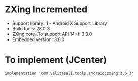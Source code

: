 # ZXing Incremented
* Support library: 1 - Android X Support Library
* Build tools: 28.0.3
* ZXing core (To support API 14+): 3.3.0
* Embedded version: 3.6.0

# To implement (JCenter)
```xml
implementation 'com.velitasali.tools.android:zxing:3.6.3'
```
